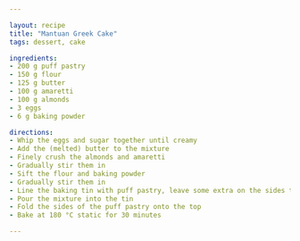 ```yaml
---

layout: recipe
title: "Mantuan Greek Cake"
tags: dessert, cake

ingredients:
- 200 g puff pastry
- 150 g flour
- 125 g butter
- 100 g amaretti
- 100 g almonds
- 3 eggs
- 6 g baking powder

directions:
- Whip the eggs and sugar together until creamy
- Add the (melted) butter to the mixture
- Finely crush the almonds and amaretti
- Gradually stir them in
- Sift the flour and baking powder
- Gradually stir them in
- Line the baking tin with puff pastry, leave some extra on the sides to fold
- Pour the mixture into the tin
- Fold the sides of the puff pastry onto the top
- Bake at 180 °C static for 30 minutes

---
```

